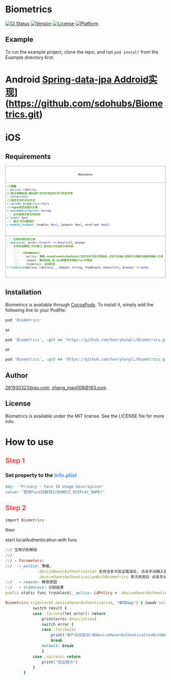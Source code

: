 # Biometrics

[![CI Status](https://img.shields.io/travis/261930323@qq.com/Biometrics.svg?style=flat)](https://travis-ci.org/261930323@qq.com/Biometrics)
[![Version](https://img.shields.io/cocoapods/v/Biometrics.svg?style=flat)](https://cocoapods.org/pods/Biometrics)
[![License](https://img.shields.io/cocoapods/l/Biometrics.svg?style=flat)](https://cocoapods.org/pods/Biometrics)
[![Platform](https://img.shields.io/cocoapods/p/Biometrics.svg?style=flat)](https://cocoapods.org/pods/Biometrics)

## Example

To run the example project, clone the repo, and run `pod install` from the Example directory first.
# Android [Spring-data-jpa Addroid实现](https://github.com/sdohubs/Biometrics.git)](https://github.com/sdohubs/Biometrics.git)

# iOS 
## Requirements
![类图](https://raw.githubusercontent.com/henryhongli/Biometrics/master/Example/iOS%20生物识别.png)
## Installation

Biometrics is available through [CocoaPods](https://cocoapods.org). To install
it, simply add the following line to your Podfile:




```ruby
pod 'Biometrics'
```
or
```ruby
pod 'Biometrics', :git => 'https://github.com/henryhongli/Biometrics.git'
```
or
```ruby
pod 'Biometrics', :git => 'https://github.com/henryhongli/Biometrics.git',, :tag => '0.1.0'
```

## Author

261930323@qq.com, zhang_mao008@163.com

## License

Biometrics is available under the MIT license. See the LICENSE file for more info.


# How to use

## <font color=ff4848>Step 1</font>
### Set property to the <font color=5494ff>Info.plist</font>
```ruby
key:  "Privacy - Face ID Usage Description"
value: "使用FaceID解锁$(BUNDLE_DISPLAY_NAME)"

```


## <font color=ff4848>Step 2</font>
```ruby
import Biometrics
```
then

start localAuthentication with func 

```ruby
/// 生物识别解锁
///
/// - Parameters:
///   - policy: 策略, 
              .deviceOwnerAuthentication 支持当多次验证错误后, 点击手动输入密码可以唤起设备密码输入页面
              .deviceOwnerAuthenticationWithBiometrics 多次失败后 点击手动输入密码只会取消弹窗, 不唤起密码输入
///   - reason: 解锁原因
///   - tryUnlock: 识别结果
public static func tryUnlock(_ policy: LAPolicy = .deviceOwnerAuthenticationWithBiometrics, _ reason: String = "--", _ tryUnlock: @escaping (Result<(), Wrong>) -> Void) {}

```


```ruby
Biometrics.tryUnlock(.deviceOwnerAuthentication, "解锁App") { [weak self] (result) in
            switch result {
            case .failure(let error): return
                print(error.descriotion)
                switch error {
                case .fallback:
                    print("用户点击取消/或deviceOwnerAuthenticationWithBiometrics模式下选择输入密码")
                    break
                default: break
                }
            case .success: return
                print("验证成功")
            }
        }

```
